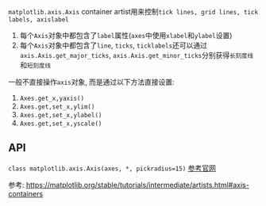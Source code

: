 `matplotlib.axis.Axis` container artist用来控制`tick lines, grid lines, tick labels, axislabel`

1. 每个`Axis`对象中都包含了`label`属性(`axes`中使用`xlabel`和`ylabel`设置)
2. 每个`Axis`对象中都包含了`line`, `ticks`, `ticklabels`还可以通过`axis.Axis.get_major_ticks`, `axis.Axis.get_minor_ticks`分别获得`长刻度线`和`短刻度线`

一般不直接操作`axis`对象, 而是通过以下方法直接设置:
1. `Axes.get_x,yaxis()`
2. `Axes.get,set_x,ylim()`
3. `Axes.get,set_x,ylabel()`
4. `Axes.get,set_x,yscale()`






## API
`class matplotlib.axis.Axis(axes, *, pickradius=15)`
[参考官网](https://matplotlib.org/stable/api/axis_api.html#matplotlib.axis.Tick)










参考:
https://matplotlib.org/stable/tutorials/intermediate/artists.html#axis-containers